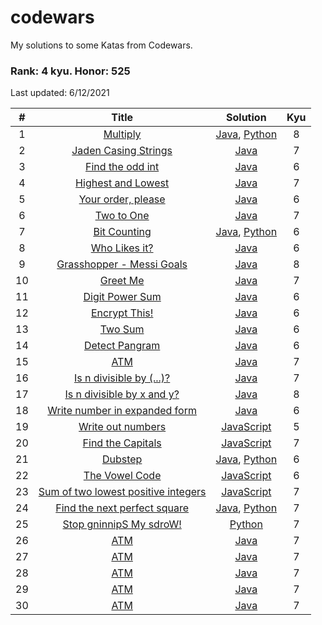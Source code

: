 # codewars
My solutions to some Katas from Codewars.

### Rank: 4 kyu. Honor: 525

Last updated: 6/12/2021

|  #  |  Title  |  Solution  | Kyu |
| :-: |:---------:|:----------:|:-----:|
|  1  | [Multiply](https://www.codewars.com/kata/50654ddff44f800200000004) | [Java](https://github.com/aritrakar/codewars/blob/main/7%2C8%20kyu/Multiply.java), [Python](https://github.com/aritrakar/codewars/blob/main/7%2C8%20kyu/Multiply.py) | 8 |
|  2  | [Jaden Casing Strings](https://www.codewars.com/kata/5390bac347d09b7da40006f6) | [Java](https://github.com/aritrakar/codewars/blob/main/7%2C8%20kyu/JadenCase.java) | 7 |
|  3  | [Find the odd int](https://www.codewars.com/kata/54da5a58ea159efa38000836) | [Java](https://github.com/aritrakar/codewars/blob/main/5%2C6%20kyu/FindOdd.java) | 6 |
|  4  | [Highest and Lowest](https://www.codewars.com/kata/554b4ac871d6813a03000035) | [Java](https://github.com/aritrakar/codewars/blob/main/7%2C8%20kyu/HighestAndLowest.java) | 7 |
|  5  | [Your order, please](https://www.codewars.com/kata/55c45be3b2079eccff00010f) | [Java](https://github.com/aritrakar/codewars/blob/main/5%2C6%20kyu/Order.java) | 6 |
|  6  | [Two to One](https://www.codewars.com/kata/5656b6906de340bd1b0000ac) | [Java](https://github.com/aritrakar/codewars/blob/main/7%2C8%20kyu/TwoToOne.java) | 7 |
|  7  | [Bit Counting](https://www.codewars.com/kata/526571aae218b8ee490006f4/train) | [Java](https://github.com/aritrakar/codewars/blob/main/5%2C6%20kyu/BitCounting.java), [Python](https://github.com/aritrakar/codewars/blob/main/5%2C6%20kyu/BitCounting.py) | 6 |
|  8  | [Who Likes it?](https://www.codewars.com/kata/5266876b8f4bf2da9b000362) | [Java](https://github.com/aritrakar/codewars/blob/main/5%2C6%20kyu/WhoLikesIt.java) | 6 |
|  9  | [Grasshopper - Messi Goals](https://www.codewars.com/kata/55ca77fa094a2af31f00002a) | [Java](https://github.com/aritrakar/codewars/blob/main/7%2C8%20kyu/Goals.java) | 8 |
|  10  | [Greet Me](https://www.codewars.com/kata/535474308bb336c9980006f2) | [Java](https://github.com/aritrakar/codewars/blob/main/7%2C8%20kyu/GreetMe.java) | 7 |
|  11  | [Digit Power Sum](https://www.codewars.com/kata/5626b561280a42ecc50000d1) | [Java](https://github.com/aritrakar/codewars/blob/main/5%2C6%20kyu/SumDigPower.java) | 6 |
|  12  | [Encrypt This!](https://www.codewars.com/kata/5848565e273af816fb000449) | [Java](https://github.com/aritrakar/codewars/blob/main/5%2C6%20kyu/EncryptThis.java) | 6 |
|  13  | [Two Sum](https://www.codewars.com/kata/52c31f8e6605bcc646000082) | [Java](https://github.com/aritrakar/codewars/blob/main/5%2C6%20kyu/TwoSum.java) | 6 |
|  14  | [Detect Pangram](https://www.codewars.com/kata/545cedaa9943f7fe7b000048) | [Java](https://github.com/aritrakar/codewars/blob/main/5%2C6%20kyu/DetectPangram.java) | 6 |
|  15  | [ATM](https://www.codewars.com/kata/5635e7cb49adc7b54500001c) | [Java](https://github.com/aritrakar/codewars/blob/main/7%2C8%20kyu/ATM.java) | 7 |
|  16  | [Is n divisible by (...)?](https://www.codewars.com/kata/558ee8415872565824000007) | [Java](https://github.com/aritrakar/codewars/blob/main/7%2C8%20kyu/IsDivisible.java) | 7 |
|  17  | [Is n divisible by x and y?](https://www.codewars.com/kata/5545f109004975ea66000086) | [Java](https://github.com/aritrakar/codewars/blob/main/7%2C8%20kyu/IsDivisibleXY.java) | 8 |
|  18  | [Write number in expanded form](https://www.codewars.com/kata/5842df8ccbd22792a4000245) | [Java](https://github.com/aritrakar/codewars/blob/main/5%2C6%20kyu/ExpandedForm.java) | 6 |
|  19  | [Write out numbers](https://www.codewars.com/kata/52724507b149fa120600031d) | [JavaScript](https://github.com/aritrakar/codewars/blob/main/5%2C6%20kyu/WriteOutNumbers.js) | 5 |
|  20  | [Find the Capitals](https://www.codewars.com/kata/53573877d5493b4d6e00050c) | [JavaScript](https://github.com/aritrakar/codewars/blob/main/7%2C8%20kyu/Capitals.js) | 7 |
|  21  | [Dubstep](https://www.codewars.com/kata/551dc350bf4e526099000ae5) | [Java](https://github.com/aritrakar/codewars/blob/main/5%2C6%20kyu/Dubstep.java), [Python](https://github.com/aritrakar/codewars/blob/main/5%2C6%20kyu/Dubstep.py) | 6 |
|  22  | [The Vowel Code](https://www.codewars.com/kata/53697be005f803751e0015aa) | [JavaScript](https://github.com/aritrakar/codewars/blob/main/5%2C6%20kyu/TheVowelCode.js) | 6 |
|  23  | [Sum of two lowest positive integers](https://www.codewars.com/kata/558fc85d8fd1938afb000014) | [JavaScript](https://github.com/aritrakar/codewars/blob/main/7%2C8%20kyu/LowestIntegersSum.js) | 7 |
|  24  | [Find the next perfect square](https://www.codewars.com/kata/56269eb78ad2e4ced1000013) | [Java](https://github.com/aritrakar/codewars/blob/main/7%2C8%20kyu/NextPerfectSquare.java), [Python](https://github.com/aritrakar/codewars/blob/main/7%2C8%20kyu/NextPerfectSquare.py) | 7 |
|  25  | [Stop gninnipS My sdroW!](https://www.codewars.com/kata/5264d2b162488dc400000001) | [Python](https://github.com/aritrakar/codewars/blob/main/7%2C8%20kyu/ATM.java) | 7 |
|  26  | [ATM](https://www.codewars.com/kata/5635e7cb49adc7b54500001c) | [Java](https://github.com/aritrakar/codewars/blob/main/7%2C8%20kyu/ATM.java) | 7 |
|  27  | [ATM](https://www.codewars.com/kata/5635e7cb49adc7b54500001c) | [Java](https://github.com/aritrakar/codewars/blob/main/7%2C8%20kyu/ATM.java) | 7 |
|  28  | [ATM](https://www.codewars.com/kata/5635e7cb49adc7b54500001c) | [Java](https://github.com/aritrakar/codewars/blob/main/7%2C8%20kyu/ATM.java) | 7 |
|  29  | [ATM](https://www.codewars.com/kata/5635e7cb49adc7b54500001c) | [Java](https://github.com/aritrakar/codewars/blob/main/7%2C8%20kyu/ATM.java) | 7 |
|  30  | [ATM](https://www.codewars.com/kata/5635e7cb49adc7b54500001c) | [Java](https://github.com/aritrakar/codewars/blob/main/7%2C8%20kyu/ATM.java) | 7 |
